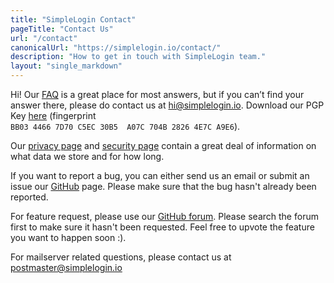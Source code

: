 ```yaml
---
title: "SimpleLogin Contact"
pageTitle: "Contact Us"
url: "/contact"
canonicalUrl: "https://simplelogin.io/contact/"
description: "How to get in touch with SimpleLogin team."
layout: "single_markdown"
---
```


Hi! Our [FAQ](/faq) is a great place for most answers, but if you can’t find your answer there, please do contact us at hi@simplelogin.io. Download our PGP Key
[here](/hi_at_simplelogin.asc) (fingerprint `BB03 4466 7D70 C5EC 30B5  A07C 704B 2826 4E7C A9E6`).


Our [privacy page](/privacy) and [security page](/security) contain a great deal of information on what data we store and for how long.

If you want to report a bug, you can either send us an email or submit an issue our [GitHub](https://github.com/simple-login/app/issues) page. Please make sure that the bug hasn't already been reported.

For feature request, please use our [GitHub forum](https://github.com/simple-login/app/discussions/categories/feature-requests). Please search the forum first to make sure it hasn't been requested. Feel free to upvote the feature you want to happen soon :).

For mailserver related questions, please contact us at postmaster@simplelogin.io


